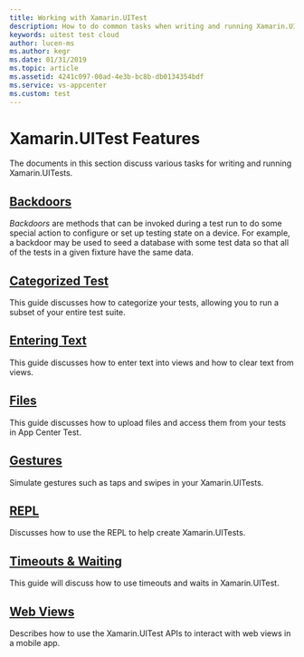 ```yaml
---
title: Working with Xamarin.UITest
description: How to do common tasks when writing and running Xamarin.UITest.
keywords: uitest test cloud
author: lucen-ms
ms.author: kegr
ms.date: 01/31/2019
ms.topic: article
ms.assetid: 4241c097-00ad-4e3b-bc8b-db0134354bdf
ms.service: vs-appcenter
ms.custom: test
---
```


# Xamarin.UITest Features
The documents in this section discuss various tasks for writing and running Xamarin.UITests.

## [Backdoors](backdoors.md)
*Backdoors* are methods that can be invoked during a test run to do some special action to configure or set up testing state on a device. For example, a backdoor may be used to seed a database with some test data so that all of the tests in a given fixture have the same data.

## [Categorized Test](categorized-tests.md)
This guide discusses how to categorize your tests, allowing you to run a subset of your entire test suite.

## [Entering Text](entering-text.md)
This guide discusses how to enter text into views and how to clear text from views.

## [Files](files.md)
This guide discusses how to upload files and access them from your tests in App Center Test.

## [Gestures](gestures.md)
Simulate gestures such as taps and swipes in your Xamarin.UITests.

## [REPL](repl.md)
Discusses how to use the REPL to help create Xamarin.UITests.

## [Timeouts & Waiting](timeouts.md)
This guide will discuss how to use timeouts and waits in Xamarin.UITest.

## [Web Views](webviews.md)
Describes how to use the Xamarin.UITest APIs to interact with web views in a mobile app.